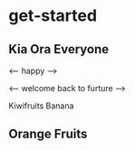 # get-started
## Kia Ora Everyone
<-- happy -->

<-- welcome back to furture -->

Kiwifruits
Banana

## Orange Fruits
